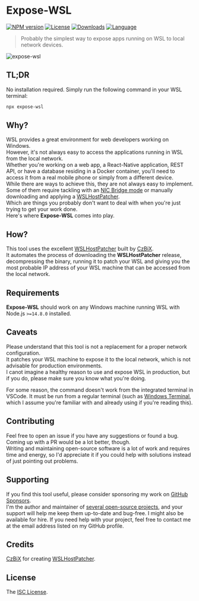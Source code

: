 # Expose-WSL

[![NPM version][npm-image]][npm-url]
[![License][license-image]][license-url]
[![Downloads][downloads-image]][npm-url]
[![Language][language-image]][repo-url]


> Probably the simplest way to expose apps running on WSL to local network devices.

![expose-wsl](https://user-images.githubusercontent.com/581999/207399663-b72d4fff-4761-45cb-942b-e9cbff4871e4.png)

## TL;DR

No installation required. Simply run the following command in your WSL terminal:

```bash
npx expose-wsl
```

## Why?

WSL provides a great environment for web developers working on Windows.  
However, it's not always easy to access the applications running in WSL from the local network.  
Whether you're working on a web app, a React-Native application, REST API, or have a database residing in a Docker container, you'll need to access it from a real mobile phone or simply from a different device.  
While there are ways to achieve this, they are not always easy to implement.  
Some of them require tackling with an [NIC Bridge mode](https://github.com/microsoft/WSL/issues/4150#issuecomment-1018524753) or manually downloading and applying a [WSLHostPatcher](https://github.com/CzBiX/WSLHostPatcher).  
Which are things you probably don't want to deal with when you're just trying to get your work done.  
Here's where **Expose-WSL** comes into play.

## How?

This tool uses the excellent [WSLHostPatcher](https://github.com/CzBiX/WSLHostPatcher) built by [CzBiX](https://github.com/CzBiX).  
It automates the process of downloading the **WSLHostPatcher** release, decompressing the binary, running it to patch your WSL and giving you the most probable IP address of your WSL machine that can be accessed from the local network.

## Requirements

**Expose-WSL** should work on any Windows machine running WSL with Node.js `>=14.8.0` installed.

## Caveats

Please understand that this tool is not a replacement for a proper network configuration.  
It patches your WSL machine to expose it to the local network, which is not advisable for production environments.  
I canot imagine a healthy reason to use and expose WSL in production, but if you do, please make sure you know what you're doing.

For some reason, the command doesn't work from the integrated terminal in VSCode. It must be run from a regular terminal (such as [Windows Terminal](https://apps.microsoft.com/store/detail/windows-terminal/9N0DX20HK701), which I assume you're familiar with and already using if you're reading this).

## Contributing

Feel free to open an issue if you have any suggestions or found a bug.  
Coming up with a PR would be a lot better, though.  
Writing and maintaining open-source software is a lot of work and requires time and energy, so I'd appreciate it if you could help with solutions instead of just pointing out problems.

## Supporting

If you find this tool useful, please consider sponsoring my work on [GitHub Sponsors](https://github.com/sponsors/icflorescu).  
I'm the author and maintainer of [several open-source projects](https://github.com/icflorescu), and your support will help me keep them up-to-date and bug-free.
I might also be available for hire. If you need help with your project, feel free to contact me at the email address listed on my GitHub profile.

## Credits

[CzBiX](https://github.com/CzBiX) for creating [WSLHostPatcher](https://github.com/CzBiX/WSLHostPatcher).

## License

The [ISC License](https://github.com/icflorescu/expose-wsl/blob/master/LICENSE).

[npm-image]: https://img.shields.io/npm/v/expose-wsl.svg?style=flat-square
[license-image]: http://img.shields.io/npm/l/expose-wsl.svg?style=flat-square
[downloads-image]: http://img.shields.io/npm/dm/expose-wsl.svg?style=flat-square
[language-image]: https://img.shields.io/github/languages/top/icflorescu/expose-wsl?style=flat-square
[npm-url]: https://npmjs.org/package/expose-wsl
[repo-url]: https://github.com/icflorescu/expose-wsl
[license-url]: LICENSE
